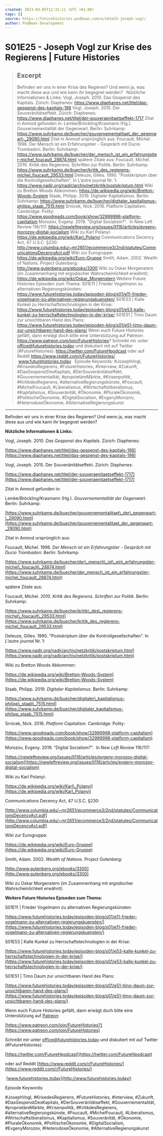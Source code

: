```yaml
---
created: 2023-03-05T12:15:11 (UTC +01:00)
tags: []
source: https://futurehistories.podbean.com/e/s01e25-joseph-vogl/
author: PodBean Development
---
```


# S01E25 - Joseph Vogl zur Krise des Regierens | Future Histories

> ## Excerpt
> Befinden wir uns in einer Krise des Regieren? Und wenn ja, was macht diese aus und wie kann ihr begegnet werden?
 
Nützliche Informationen & Links:
Vogl, Joseph. 2010. Das Gespenst des Kapitals. Zürich: Diaphenes:
https://www.diaphanes.net/titel/das-gespenst-des-kapitals-198
Vogl, Joseph. 2015. Der Souveränitätseffekt. Zürich: Diaphenes:
https://www.diaphanes.net/titel/der-souveraenitaetseffekt-1717
Zitat in Anmod gefunden in:
Lemke/Bröckling/Krasmann (Hg.). Gouvernementalität der Gegenwart. Berlin: Suhrkamp:
https://www.suhrkamp.de/buecher/gouvernementalitaet_der_gegenwart-_29090.html
Zitat in Anmod ursprünglich aus:
Foucault, Michel. 1996. Der Mensch ist ein Erfahrungstier - Gespräch mit Ducio Trombadori. Berlin: Suhrkamp:
https://www.suhrkamp.de/buecher/der_mensch_ist_ein_erfahrungstier-michel_foucault_28874.html
spätere Zitate aus:
Foucault, Michel. 2010. Kritik des Regierens. Schriften zur Politik. Berlin: Suhrkamp:
https://www.suhrkamp.de/buecher/kritik_des_regierens-michel_foucault_29533.html
Deleuze, Gilles. 1990. "Postskriptum über die Kontrollgesellschaften". In L’autre journal Nr. 1:
https://www.nadir.org/nadir/archiv/netzkritik/postskriptum.html
Wiki zu Bretton Woods Abkommen:
https://de.wikipedia.org/wiki/Bretton-Woods-System
Staab, Philipp. 2019. Digitaler Kapitalismus. Berlin: Suhrkamp:
https://www.suhrkamp.de/buecher/digitaler_kapitalismus-philipp_staab_7515.html
Srnicek, Nick. 2016. Platform Capitalism. Cambridge: Polity:
https://www.goodreads.com/book/show/32999998-platform-capitalism
Morozov, Evgeny. 2019. "Digital Socialism?".  In New Left Review 116/117:
https://newleftreview.org/issues/II116/articles/evgeny-morozov-digital-socialism
Wiki zu Karl Polanyi:
https://de.wikipedia.org/wiki/Karl_Polanyi
Communications Decency Act, 47 U.S.C. §230:
http://www.columbia.edu/~mr2651/ecommerce3/2nd/statutes/CommunicationsDecencyAct.pdf
Wiki zur Eurogruppe:
https://de.wikipedia.org/wiki/Euro-Gruppe
Smith, Adam. 2002. Wealth of Nations. Project Gutenberg:
http://www.gutenberg.org/ebooks/3300
Wiki zu Oskar Morgenstern (im Zusammenhang mit ergodischer Wahrscheinlichkeit erwähnt):
https://de.wikipedia.org/wiki/Oskar_Morgenstern
Weitere Future Histories Episoden zum Thema:
S01E11 | Frieder Vogelmann zu alternativen Regierungskünsten:
https://www.futurehistories.today/episoden-blog/s01/e11-frieder-vogelmann-zu-alternativen-regierungskuensten/
S01E53 | Kalle Kunkel zu Herrschaftstechnologien in der Krise:
https://www.futurehistories.today/episoden-blog/s01/e53-kalle-kunkel-zu-herrschaftstechnologien-in-der-krise/
S01E51 | Timo Daum zur unsichtbaren Hand des Plans:
https://www.futurehistories.today/episoden-blog/s01/e51-timo-daum-zur-unsichtbaren-hand-des-plans/
Wenn euch Future Histories gefällt, dann erwägt doch bitte eine Unterstützung auf Patreon:
https://www.patreon.com/join/FutureHistories?
Schreibt mir unter office@futurehistories.today und diskutiert mit auf Twitter (#FutureHistories):
https://twitter.com/FutureHpodcast
oder auf Reddit https://www.reddit.com/r/FutureHistories/
 www.futurehistories.today
 
Episode Keywords:
#JosephVogl, #KrisedesRegierens, #FutureHistories, #Interview, #Zukunft, #DasGespenstDesKapitals, #DerSouveränitätseffekt, #Gouvernementalität, #proprietäreMärkte, #Krisenpolitik, #KritikdesRegierens, #alternativeRegierungskünste, #Foucault, #MichelFoucault, #Liberalismus, #Wirtschaftsliberalismus, #Kapitalismus, #Souveränität, #Ökonomie, #PluraleÖkonomik, #PolitischeÖkonomie, #DigitalSocialism, #EvgenyMorozov, #HeterodoxeÖkonomie, #AlternativeRegierungskunst

---
Befinden wir uns in einer Krise des Regieren? Und wenn ja, was macht diese aus und wie kann ihr begegnet werden?

**Nützliche Informationen & Links:**

Vogl, Joseph. 2010. _Das Gespenst des Kapitals._ Zürich: Diaphenes:

[https://www.diaphanes.net/titel/das-gespenst-des-kapitals-198](https://www.diaphanes.net/titel/das-gespenst-des-kapitals-198)

  
Vogl, Joseph. 2015. Der Souveränitätseffekt. Zürich: Diaphenes:

[https://www.diaphanes.net/titel/der-souveraenitaetseffekt-1717](https://www.diaphanes.net/titel/der-souveraenitaetseffekt-1717)

  
Zitat in Anmod gefunden in:

Lemke/Bröckling/Krasmann (Hg.). _Gouvernementalität der Gegenwart._ Berlin: Suhrkamp:

[https://www.suhrkamp.de/buecher/gouvernementalitaet\_der\_gegenwart-\_29090.html](https://www.suhrkamp.de/buecher/gouvernementalitaet_der_gegenwart-_29090.html)

  
Zitat in Anmod ursprünglich aus:

Foucault, Michel. 1996. _Der Mensch ist ein Erfahrungstier - Gespräch mit Ducio Trombadori._ Berlin: Suhrkamp:

[https://www.suhrkamp.de/buecher/der\_mensch\_ist\_ein\_erfahrungstier-michel\_foucault\_28874.html](https://www.suhrkamp.de/buecher/der_mensch_ist_ein_erfahrungstier-michel_foucault_28874.html)

spätere Zitate aus:

Foucault, Michel. 2010. _Kritik des Regierens. Schriften zur Politik_. Berlin: Suhrkamp:

[https://www.suhrkamp.de/buecher/kritik\_des\_regierens-michel\_foucault\_29533.html](https://www.suhrkamp.de/buecher/kritik_des_regierens-michel_foucault_29533.html)

Deleuze, Gilles. 1990. "Postskriptum über die Kontrollgesellschaften". In _L’autre journal_ Nr. 1:

[https://www.nadir.org/nadir/archiv/netzkritik/postskriptum.html](https://www.nadir.org/nadir/archiv/netzkritik/postskriptum.html)

  
Wiki zu Bretton Woods Abkommen:

[https://de.wikipedia.org/wiki/Bretton-Woods-System](https://de.wikipedia.org/wiki/Bretton-Woods-System)

  
Staab, Philipp. 2019. _Digitaler Kapitalismus._ Berlin: Suhrkamp:

[https://www.suhrkamp.de/buecher/digitaler\_kapitalismus-philipp\_staab\_7515.html](https://www.suhrkamp.de/buecher/digitaler_kapitalismus-philipp_staab_7515.html)

  
Srnicek, Nick. 2016. _Platform Capitalism._ Cambridge: Polity:

[https://www.goodreads.com/book/show/32999998-platform-capitalism](https://www.goodreads.com/book/show/32999998-platform-capitalism)

  
Morozov, Evgeny. 2019. "Digital Socialism?".  In _New Left Review_ 116/117:

[https://newleftreview.org/issues/II116/articles/evgeny-morozov-digital-socialism](https://newleftreview.org/issues/II116/articles/evgeny-morozov-digital-socialism)

  
Wiki zu Karl Polanyi:

[https://de.wikipedia.org/wiki/Karl\_Polanyi](https://de.wikipedia.org/wiki/Karl_Polanyi)

  
Communications Decency Act, 47 U.S.C. §230:

[http://www.columbia.edu/~mr2651/ecommerce3/2nd/statutes/CommunicationsDecencyAct.pdf](http://www.columbia.edu/~mr2651/ecommerce3/2nd/statutes/CommunicationsDecencyAct.pdf)

  
Wiki zur Eurogruppe:

[https://de.wikipedia.org/wiki/Euro-Gruppe](https://de.wikipedia.org/wiki/Euro-Gruppe)

Smith, Adam. 2002. _Wealth of Nations._ Project Gutenberg:

[http://www.gutenberg.org/ebooks/3300](http://www.gutenberg.org/ebooks/3300)

  
Wiki zu Oskar Morgenstern (im Zusammenhang mit ergodischer Wahrscheinlichkeit erwähnt):

**Weitere Future Histories Episoden zum Thema:**

S01E11 | Frieder Vogelmann zu alternativen Regierungskünsten:

[https://www.futurehistories.today/episoden-blog/s01/e11-frieder-vogelmann-zu-alternativen-regierungskuensten/](https://www.futurehistories.today/episoden-blog/s01/e11-frieder-vogelmann-zu-alternativen-regierungskuensten/)

  
S01E53 | Kalle Kunkel zu Herrschaftstechnologien in der Krise:

[https://www.futurehistories.today/episoden-blog/s01/e53-kalle-kunkel-zu-herrschaftstechnologien-in-der-krise/](https://www.futurehistories.today/episoden-blog/s01/e53-kalle-kunkel-zu-herrschaftstechnologien-in-der-krise/)

  
S01E51 | Timo Daum zur unsichtbaren Hand des Plans:

[https://www.futurehistories.today/episoden-blog/s01/e51-timo-daum-zur-unsichtbaren-hand-des-plans/](https://www.futurehistories.today/episoden-blog/s01/e51-timo-daum-zur-unsichtbaren-hand-des-plans/)

  
Wenn euch Future Histories gefällt, dann erwägt doch bitte eine Unterstützung auf [Patreon](https://www.patreon.com/join/FutureHistories):

[https://www.patreon.com/join/FutureHistories?](https://www.patreon.com/join/FutureHistories)

Schreibt mir unter [office@futurehistories.today](mailto:office@futurehistories.today) und diskutiert mit auf Twitter (#FutureHistories):

[https://twitter.com/FutureHpodcast](https://twitter.com/FutureHpodcast)

oder auf Reddit [https://www.reddit.com/r/FutureHistories/](https://www.reddit.com/r/FutureHistories/)

 [www.futurehistories.today](http://www.futurehistories.today/)

Episode Keywords:

#JosephVogl, #KrisedesRegierens, #FutureHistories, #Interview, #Zukunft, #DasGespenstDesKapitals, #DerSouveränitätseffekt, #Gouvernementalität, #proprietäreMärkte, #Krisenpolitik, #KritikdesRegierens, #alternativeRegierungskünste, #Foucault, #MichelFoucault, #Liberalismus, #Wirtschaftsliberalismus, #Kapitalismus, #Souveränität, #Ökonomie, #PluraleÖkonomik, #PolitischeÖkonomie, #DigitalSocialism, #EvgenyMorozov, #HeterodoxeÖkonomie, #AlternativeRegierungskunst
